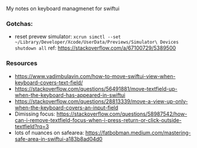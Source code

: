 My notes on keyboard managmenet for swiftui<!--more-->

### Gotchas:
- reset prevew simulator: `xcrun simctl --set ~/Library/Developer/Xcode/UserData/Previews/Simulator\ Devices shutdown all` ref: https://stackoverflow.com/a/67100729/5389500

### Resources
- https://www.vadimbulavin.com/how-to-move-swiftui-view-when-keyboard-covers-text-field/
- https://stackoverflow.com/questions/56491881/move-textfield-up-when-the-keyboard-has-appeared-in-swiftui
- https://stackoverflow.com/questions/28813339/move-a-view-up-only-when-the-keyboard-covers-an-input-field
- Dimissing focus: https://stackoverflow.com/questions/58987542/how-can-i-remove-textfield-focus-when-i-press-return-or-click-outside-textfield?rq=3
- lots of nuances on safearea: https://fatbobman.medium.com/mastering-safe-area-in-swiftui-a183b8ad04d0